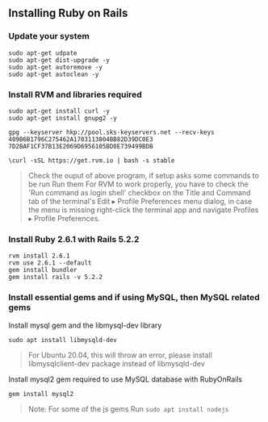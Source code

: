 ## Installing Ruby on Rails

### Update your system
``` 
sudo apt-get udpate
sudo apt-get dist-upgrade -y
sudo apt-get autoremove -y
sudo apt-get autoclean -y
```

### Install RVM and libraries required
```
sudo apt-get install curl -y
sudo apt-get install gnupg2 -y

gpg --keyserver hkp://pool.sks-keyservers.net --recv-keys 409B6B1796C275462A1703113804BB82D39DC0E3 7D2BAF1CF37B13E2069D6956105BD0E739499BDB

\curl -sSL https://get.rvm.io | bash -s stable
```
> Check the ouput of above program, if setup asks some commands to be run Run them
>  For RVM to work properly, you have to check the 'Run command as login shell' checkbox on the Title and Command tab of the terminal's Edit ▸ Profile Preferences menu dialog, in case the menu is missing right-click the terminal app and navigate Profiles ▸ Profile Preferences.


### Install Ruby 2.6.1 with Rails 5.2.2
```
rvm install 2.6.1
rvm use 2.6.1 --default
gem install bundler
gem install rails -v 5.2.2
```

### Install essential gems and if using MySQL, then MySQL related gems
Install mysql gem and the libmysql-dev library
```
sudo apt install libmysqld-dev
```
> For Ubuntu 20.04, this will throw an error, please install libmysqlclient-dev package instead of libmysqld-dev

Install mysql2 gem required to use MySQL database with RubyOnRails
```
gem install mysql2
```
> Note: For some of the js gems Run `sudo apt install nodejs`

